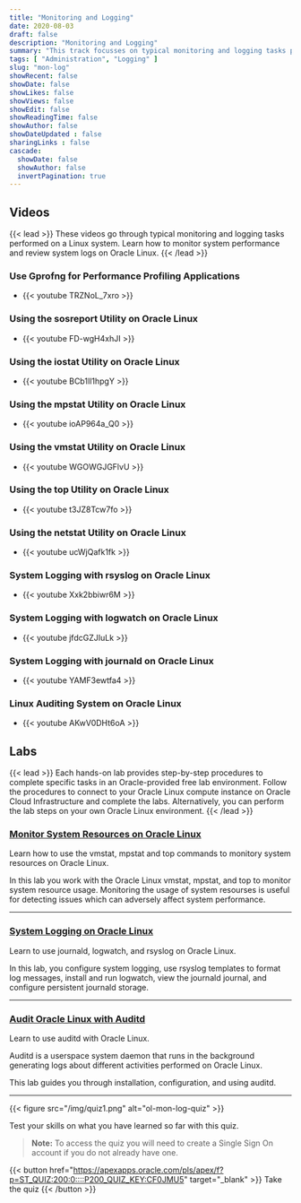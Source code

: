 ```yaml
---
title: "Monitoring and Logging"
date: 2020-08-03
draft: false
description: "Monitoring and Logging"
summary: "This track focusses on typical monitoring and logging tasks performed on a Linux system. Learn how to monitor system performance and review system logs on Oracle Linux."
tags: [ "Administration", "Logging" ]
slug: "mon-log"
showRecent: false
showDate: false
showLikes: false
showViews: false
showEdit: false
showReadingTime: false
showAuthor: false
showDateUpdated : false
sharingLinks : false
cascade:
  showDate: false
  showAuthor: false
  invertPagination: true
---
```


## Videos

{{< lead >}} These videos go through typical monitoring and logging tasks performed on a Linux system. Learn how to monitor system performance and review system logs on Oracle Linux. {{< /lead >}}

### Use Gprofng for Performance Profiling Applications

- {{< youtube TRZNoL_7xro >}}

### Using the sosreport Utility on Oracle Linux

- {{< youtube FD-wgH4xhJI >}}

### Using the iostat Utility on Oracle Linux

- {{< youtube BCb1Il1hpgY >}}

### Using the mpstat Utility on Oracle Linux

- {{< youtube ioAP964a_Q0 >}}

### Using the vmstat Utility on Oracle Linux

- {{< youtube WGOWGJGFlvU >}}

### Using the top Utility on Oracle Linux

- {{< youtube t3JZ8Tcw7fo >}}

### Using the netstat Utility on Oracle Linux

- {{< youtube ucWjQafk1fk >}}

### System Logging with rsyslog on Oracle Linux

- {{< youtube Xxk2bbiwr6M >}}

### System Logging with logwatch on Oracle Linux

- {{< youtube jfdcGZJIuLk >}}

### System Logging with journald on Oracle Linux

- {{< youtube YAMF3ewtfa4 >}}

### Linux Auditing System on Oracle Linux

- {{< youtube AKwV0DHt6oA >}}

## Labs

{{< lead >}} Each hands-on lab provides step-by-step procedures to complete specific tasks in an Oracle-provided free lab environment. Follow the procedures to connect to your Oracle Linux compute instance on Oracle Cloud Infrastructure and complete the labs. Alternatively, you can perform the lab steps on your own Oracle Linux environment. {{< /lead >}}

### [Monitor System Resources on Oracle Linux](https://luna.oracle.com/lab/73bf7efa-53a1-4528-ad60-5f7b721fc3f8)

Learn how to use the vmstat, mpstat and top commands to monitory system resources on Oracle Linux.

In this lab you work with the Oracle Linux vmstat, mpstat, and top to monitor system resource usage. Monitoring the usage of system resourses is useful for detecting issues which can adversely affect system performance.

---

### [System Logging on Oracle Linux](https://luna.oracle.com/lab/3f0906f5-a80e-418b-a8b4-48c60103c55c)

Learn to use journald, logwatch, and rsyslog on Oracle Linux.

In this lab, you configure system logging, use rsyslog templates to format log messages, install and run logwatch, view the journald journal, and configure persistent journald storage.

---

### [Audit Oracle Linux with Auditd](https://luna.oracle.com/lab/3a72b337-d8c0-41b9-9193-e1bf50ad2ac9)

Learn to use auditd with Oracle Linux.

Auditd is a userspace system daemon that runs in the background generating logs about different activities performed on Oracle Linux.

This lab guides you through installation, configuration, and using auditd.

---

{{< figure src="/img/quiz1.png" alt="ol-mon-log-quiz" >}}

Test your skills on what you have learned so far with this quiz.

> **Note:** To access the quiz you will need to create a Single Sign On account if you do not already have one.

{{< button href="https://apexapps.oracle.com/pls/apex/f?p=ST_QUIZ:200:0::::P200_QUIZ_KEY:CF0JMU5" target="_blank" >}}
Take the quiz
{{< /button >}}
